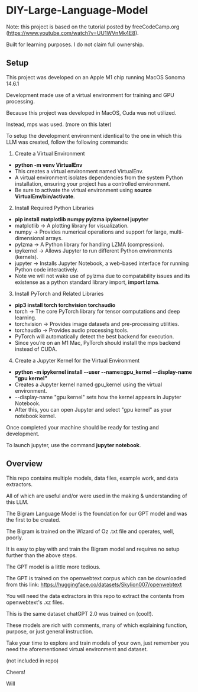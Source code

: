 # DIY-Large-Language-Model

Note: this project is based on the tutorial posted by freeCodeCamp.org (https://www.youtube.com/watch?v=UU1WVnMk4E8). 

Built for learning purposes. I do not claim full ownership.

## Setup

This project was developed on an Apple M1 chip running MacOS Sonoma 14.6.1

Development made use of a virtual environment for training and GPU processing.

Because this project was developed in MacOS, Cuda was not utilized.

Instead, mps was used. (more on this later)

To setup the development environment identical to the one in which this LLM was created, follow the following commands:

1. Create a Virtual Environment
- **python -m venv VirtualEnv**
- This creates a virtual environment named VirtualEnv.
- A virtual environment isolates dependencies from the system Python installation, ensuring your project has a controlled environment.
- Be sure to activate the virtual environment using **source VirtualEnv/bin/activate**.

2. Install Required Python Libraries
- **pip install matplotlib numpy pylzma ipykernel jupyter**
- matplotlib → A plotting library for visualization.
- numpy → Provides numerical operations and support for large, multi-dimensional arrays.
- pylzma → A Python library for handling LZMA (compression).
- ipykernel → Allows Jupyter to run different Python environments (kernels).
- jupyter → Installs Jupyter Notebook, a web-based interface for running Python code interactively.
- Note we will not wake use of pylzma due to compatability issues and its existense as a python standard library import, **import lzma**.
  
3. Install PyTorch and Related Libraries
- **pip3 install torch torchvision torchaudio**
- torch → The core PyTorch library for tensor computations and deep learning.
- torchvision → Provides image datasets and pre-processing utilities.
- torchaudio → Provides audio processing tools.
- PyTorch will automatically detect the best backend for execution.
- Since you’re on an M1 Mac, PyTorch should install the mps backend instead of CUDA.
  
4. Create a Jupyter Kernel for the Virtual Environment
- **python -m ipykernel install --user --name=gpu_kernel --display-name "gpu kernel"**
- Creates a Jupyter kernel named gpu_kernel using the virtual environment.
- --display-name "gpu kernel" sets how the kernel appears in Jupyter Notebook.
- After this, you can open Jupyter and select "gpu kernel" as your notebook kernel.

Once completed your machine should be ready for testing and development.

To launch jupyter, use the command **jupyter notebook**.

## Overview

This repo contains multiple models, data files, example work, and data extractors.

All of which are useful and/or were used in the making & understanding of this LLM.

The Bigram Language Model is the foundation for our GPT model and was the first to be created.

The Bigram is trained on the Wizard of Oz .txt file and operates, well, poorly.

It is easy to play with and train the Bigram model and requires no setup further than the above steps.

The GPT model is a little more tedious.

The GPT is trained on the openwebtext corpus which can be downloaded from this link: https://huggingface.co/datasets/Skylion007/openwebtext

You will need the data extractors in this repo to extract the contents from openwebtext's .xz files.

This is the same dataset chatGPT 2.0 was trained on (cool!).

These models are rich with comments, many of which explaining function, purpose, or just general instruction.

Take your time to explore and train models of your own, just remember you need the aforementioned virtual environment and dataset.

(not included in repo)

Cheers!

Will
